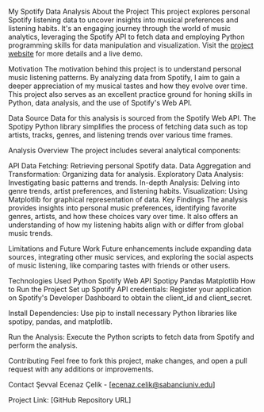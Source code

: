 My Spotify Data Analysis
About the Project
This project explores personal Spotify listening data to uncover insights into musical preferences and listening habits. It's an engaging journey through the world of music analytics, leveraging the Spotify API to fetch data and employing Python programming skills for data manipulation and visualization.
Visit the [project website](http://192.168.1.22:8501) for more details and a live demo.

Motivation
The motivation behind this project is to understand personal music listening patterns. By analyzing data from Spotify, I aim to gain a deeper appreciation of my musical tastes and how they evolve over time. This project also serves as an excellent practice ground for honing skills in Python, data analysis, and the use of Spotify's Web API.

Data Source
Data for this analysis is sourced from the Spotify Web API. The Spotipy Python library simplifies the process of fetching data such as top artists, tracks, genres, and listening trends over various time frames.

Analysis Overview
The project includes several analytical components:

API Data Fetching: Retrieving personal Spotify data.
Data Aggregation and Transformation: Organizing data for analysis.
Exploratory Data Analysis: Investigating basic patterns and trends.
In-depth Analysis: Delving into genre trends, artist preferences, and listening habits.
Visualization: Using Matplotlib for graphical representation of data.
Key Findings
The analysis provides insights into personal music preferences, identifying favorite genres, artists, and how these choices vary over time. It also offers an understanding of how my listening habits align with or differ from global music trends.

Limitations and Future Work
Future enhancements include expanding data sources, integrating other music services, and exploring the social aspects of music listening, like comparing tastes with friends or other users.

Technologies Used
Python
Spotify Web API
Spotipy
Pandas
Matplotlib
How to Run the Project
Set up Spotify API credentials: Register your application on Spotify's Developer Dashboard to obtain the client_id and client_secret.

Install Dependencies: Use pip to install necessary Python libraries like spotipy, pandas, and matplotlib.

Run the Analysis: Execute the Python scripts to fetch data from Spotify and perform the analysis.

Contributing
Feel free to fork this project, make changes, and open a pull request with any additions or improvements.

Contact
Şevval Ecenaz Çelik - [ecenaz.celik@sabanciuniv.edu]

Project Link: [GitHub Repository URL]
